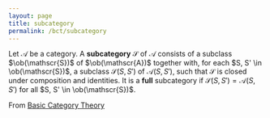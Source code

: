 ```yaml
---
layout: page
title: subcategory
permalink: /bct/subcategory
---
```

Let $\mathscr{A}$ be a category.  A **subcategory**    $\mathscr{S}$ of $\mathscr{A}$ consists of a subclass $\ob(\mathscr{S})$ of $\ob(\mathscr{A})$ together with, for each $S, S' \in \ob(\mathscr{S})$, a subclass $\mathscr{S}(S, S')$ of $\mathscr{A}(S, S')$, such that $\mathscr{S}$ is closed under composition and identities.  It is a **full**    subcategory if $\mathscr{S}(S, S') = \mathscr{A}(S, S')$ for all $S, S' \in \ob(\mathscr{S})$.


From [Basic Category Theory](https://mathgloss.github.io/MathGloss/bct.html)